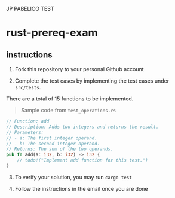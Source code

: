 JP PABELICO TEST

# rust-prereq-exam

## instructions

1. Fork this repository to your personal Github account

2. Complete the test cases by implementing the test cases under `src/tests`.

There are a total of 15 functions to be implemented.

> Sample code from `test_operations.rs`

```rust
// Function: add
// Description: Adds two integers and returns the result.
// Parameters:
// - a: The first integer operand.
// - b: The second integer operand.
// Returns: The sum of the two operands.
pub fn add(a: i32, b: i32) -> i32 {
    // todo!("Implement add function for this test.")
}
```

3. To verify your solution, you may run `cargo test`

4. Follow the instructions in the email once you are done
